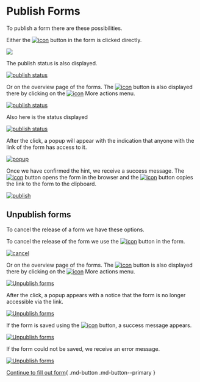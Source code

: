 # Publish Forms

To publish a form there are these possibilities.

Either the [![icon](../../assets/images/en/i-doit-pro-add-ons/forms/publish-forms/1-pf.png)](../../assets/images/en/i-doit-pro-add-ons/forms/publish-forms/1-pf.png) button in the form is clicked directly.

[![](../../assets/images/en/i-doit-pro-add-ons/forms/publish-forms/2-pf.png)](../../assets/images/en/i-doit-pro-add-ons/forms/publish-forms/2-pf.png)

The publish status is also displayed.

[![publish status](../../assets/images/en/i-doit-pro-add-ons/forms/publish-forms/3-pf.png)](../../assets/images/en/i-doit-pro-add-ons/forms/publish-forms/3-pf.png)

Or on the overview page of the forms. The [![icon](../../assets/images/en/i-doit-pro-add-ons/forms/publish-forms/4-pf.png)](../../assets/images/en/i-doit-pro-add-ons/forms/publish-forms/4-pf.png) button is also displayed there by clicking on the [![icon](../../assets/images/en/i-doit-pro-add-ons/forms/publish-forms/5-pf.png)](../../assets/images/en/i-doit-pro-add-ons/forms/publish-forms/5-pf.png) More actions menu.

[![publish status](../../assets/images/en/i-doit-pro-add-ons/forms/publish-forms/6-pf.png)](../../assets/images/en/i-doit-pro-add-ons/forms/publish-forms/6-pf.png)

Also here is the status displayed

[![publish status](../../assets/images/en/i-doit-pro-add-ons/forms/publish-forms/7-pf.png)](../../assets/images/en/i-doit-pro-add-ons/forms/publish-forms/7-pf.png)

After the click, a popup will appear with the indication that anyone with the link of the form has access to it.

[![popup](../../assets/images/en/i-doit-pro-add-ons/forms/publish-forms/8-pf.png)](../../assets/images/en/i-doit-pro-add-ons/forms/publish-forms/8-pf.png)

Once we have confirmed the hint, we receive a success message. The [![icon](../../assets/images/en/i-doit-pro-add-ons/forms/publish-forms/9-pf.png)](../../assets/images/en/i-doit-pro-add-ons/forms/publish-forms/9-pf.png) button opens the form in the browser and the [![icon](../../assets/images/en/i-doit-pro-add-ons/forms/publish-forms/10-pf.png)](../../assets/images/en/i-doit-pro-add-ons/forms/publish-forms/10-pf.png) button copies the link to the form to the clipboard.

[![publish](../../assets/images/en/i-doit-pro-add-ons/forms/publish-forms/11-pf.png)](../../assets/images/en/i-doit-pro-add-ons/forms/publish-forms/11-pf.png)

## Unpublish forms

To cancel the release of a form we have these options.

To cancel the release of the form we use the [![icon](../../assets/images/en/i-doit-pro-add-ons/forms/publish-forms/12-pf.png)](../../assets/images/en/i-doit-pro-add-ons/forms/publish-forms/12-pf.png) button in the form.

[![cancel](../../assets/images/en/i-doit-pro-add-ons/forms/publish-forms/13-pf.png)](../../assets/images/en/i-doit-pro-add-ons/forms/publish-forms/13-pf.png)

Or on the overview page of the forms. The [![icon](../../assets/images/en/i-doit-pro-add-ons/forms/publish-forms/14-pf.png)](../../assets/images/en/i-doit-pro-add-ons/forms/publish-forms/14-pf.png) button is also displayed there by clicking on the [![icon](../../assets/images/en/i-doit-pro-add-ons/forms/publish-forms/15-pf.png)](../../assets/images/en/i-doit-pro-add-ons/forms/publish-forms/15-pf.png) More actions menu.

[![Unpublish forms](../../assets/images/en/i-doit-pro-add-ons/forms/publish-forms/16-pf.png)](../../assets/images/en/i-doit-pro-add-ons/forms/publish-forms/16-pf.png)

After the click, a popup appears with a notice that the form is no longer accessible via the link.

[![Unpublish forms](../../assets/images/en/i-doit-pro-add-ons/forms/publish-forms/17-pf.png)](../../assets/images/en/i-doit-pro-add-ons/forms/publish-forms/17-pf.png)

If the form is saved using the [![icon](../../assets/images/en/i-doit-pro-add-ons/forms/publish-forms/18-pf.png)](../../assets/images/en/i-doit-pro-add-ons/forms/publish-forms/18-pf.png) button, a success message appears.

[![Unpublish forms](../../assets/images/en/i-doit-pro-add-ons/forms/publish-forms/19-pf.png)](../../assets/images/en/i-doit-pro-add-ons/forms/publish-forms/19-pf.png)

If the form could not be saved, we receive an error message.

[![Unpublish forms](../../assets/images/en/i-doit-pro-add-ons/forms/publish-forms/20-pf.png)](../../assets/images/en/i-doit-pro-add-ons/forms/publish-forms/20-pf.png)

[Continue to fill out form](./fill-out-forms.md){ .md-button .md-button--primary }
